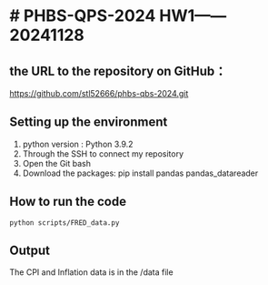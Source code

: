 # # PHBS-QPS-2024 HW1——20241128

##  the URL to the repository on GitHub： 
https://github.com/stl52666/phbs-qbs-2024.git

## Setting up the environment
1. python version : Python 3.9.2
2. Through the SSH to connect my repository
3. Open the Git bash
4. Download the packages:
   pip install pandas pandas_datareader

## How to run the code

```
python scripts/FRED_data.py
```

## Output
The CPI and Inflation data is in the /data file
